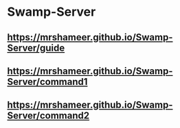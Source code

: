 # Swamp-Server

## https://mrshameer.github.io/Swamp-Server/guide

## https://mrshameer.github.io/Swamp-Server/command1

## https://mrshameer.github.io/Swamp-Server/command2
